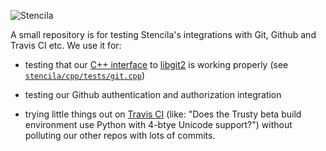 ![Stencila](http://static.stenci.la/img/logo-name-400x88.png)

A small repository is for testing Stencila's integrations with Git, Github and Travis CI etc. We use it for:

- testing that our [C++ interface](https://github.com/stencila/stencila/blob/master/cpp/stencila/git.hpp) to [libgit2](https://libgit2.github.com/) is working properly (see [`stencila/cpp/tests/git.cpp`](https://github.com/stencila/stencila/blob/master/cpp/tests/git.cpp))

- testing our Github authentication and authorization integration

- trying little things out on [Travis CI](travis-ci.org/stencila/test) (like: "Does the Trusty beta build environment use Python with 4-btye Unicode support?") without polluting our other repos with lots of commits.
